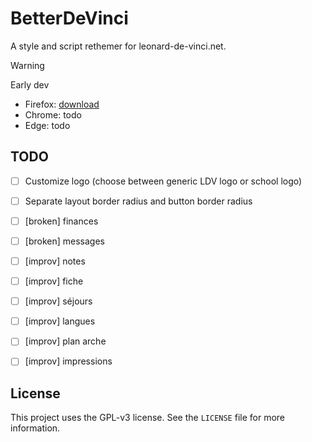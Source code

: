 # BetterDeVinci

A style and script rethemer for leonard-de-vinci.net.

> [!WARNING]
> Early dev

- Firefox: [download](https://github.com/Egsagon/bdv/releases/download/v0.4.1/bdv-0.4.1-signed.xpi)
- Chrome: todo
- Edge: todo

## TODO
- [ ] Customize logo (choose between generic LDV logo or school logo)
- [ ] Separate layout border radius and button border radius

- [ ] [broken] finances
- [ ] [broken] messages
- [ ] [improv] notes
- [ ] [improv] fiche
- [ ] [improv] séjours
- [ ] [improv] langues
- [ ] [improv] plan arche
- [ ] [improv] impressions 

## License

This project uses the GPL-v3 license. See the `LICENSE` file for more information.
